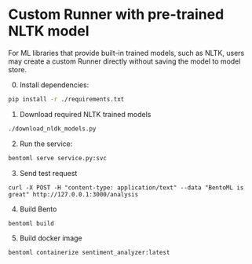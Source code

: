 # Custom Runner with pre-trained NLTK model

For ML libraries that provide built-in trained models, such as NLTK, users may create a
custom Runner directly without saving the model to model store.

0. Install dependencies:

```bash
pip install -r ./requirements.txt
```

1. Download required NLTK trained models

```bash
./download_nldk_models.py
```

2. Run the service:

```bash
bentoml serve service.py:svc
```

3. Send test request

```
curl -X POST -H "content-type: application/text" --data "BentoML is great" http://127.0.0.1:3000/analysis
```

4. Build Bento

```
bentoml build
```

5. Build docker image

```
bentoml containerize sentiment_analyzer:latest
```

